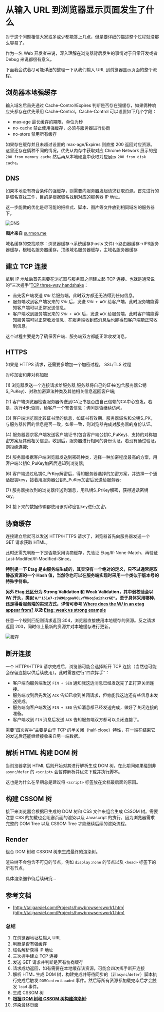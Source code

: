 # 从输入 URL 到浏览器显示页面发生了什么
对于这个问题相信大家或多或少都能答上几点，但是要详细的描述整个过程就没那么容易了。  

作为一名 Web 开发者来说，深入理解在浏览器背后发生的事情对于日常开发或者 Debug 来说都很有意义。  

下面我会试着尽可能详细的整理一下从我们输入 URL 到浏览器显示页面的整个流程。

## 浏览器本地强缓存
输入域名后首先通过 Cache-Control/Expires 判断是否存在强缓存，如果俩种响应头都存在优先采用 Cache-Control。Cache-Control 可以设置如下几个字段：
* max-age 最长缓存的期限，单位为秒
* no-cache 禁止使用强缓存，必须与服务器进行协商
* no-store 禁用所有缓存  

如果存在缓存并且未超过设置的 max-age/Expires 则直接 200 返回对应资源。这里还存在俩种不同的情况，优先从内存中获取对应 Chrome Network 展示的是 `200 from memory cache` 然后再从本地硬盘中获取对应展示 `200 from disk cache`。

## DNS
如果本地没有符合条件的强缓存，则需要向服务器发起请求获取资源。首先进行的是域名查找工作，目的是根据域名找到对应的服务器 IP 地址。  

这一步能做的优化是尽可能的把样式、脚本、图片等文件放到相同域名的服务器下。

![DNS](https://pic.imgdb.cn/item/61d7b3bf2ab3f51d91cc1ddf.png)  

**图片来自** [surmon.me](https://surmon.me/article/21)  

域名缓存的查找顺序：浏览器缓存->系统缓存(hosts 文件)->路由器缓存->IPS服务器缓存，根域名服务器缓存，顶级域名服务器缓存，主域名服务器缓存

## 建立 TCP 连接
拿到 IP 地址后首先需要在浏览器与服务器之间建立起 TCP 连接。也就是通常说的“三次握手”[TCP three-way handshake](https://developer.mozilla.org/en-US/docs/Glossary/TCP_handshake)：
* 首先客户端发送 `SYN` 给服务端，此时双方都还无法得到任何信息。
* 服务端收到客户端发来的 `SYN` 后，发送 `SYN + ACK` 给客户端，此时服务端能得知客户端可以正常发送信息。
* 客户端收到服务端发来的 `SYN + ACK` 后，发送 `ACK` 给服务端，此时客户端能得知服务端可以正常收发信息，在服务端收到该消息后也能得知客户端能正常收到信息。
  
这个过程主要是为了确保客户端、服务端双方都能正常收发消息。

## HTTPS
如果是 HTTPS 请求，还需要多增加一个加密过程。
SSL/TLS
过程

对称加密和非对称加密

(1) 浏览器发送一个连接请求给服务器;服务器将自己的证书(包含服务器公钥S_PuKey)、对称加密算法种类及其他相关信息返回客户端;

(2) 客户端浏览器检查服务器传送到CA证书是否由自己信赖的CA中心签发。若是，执行4步;否则，给客户一个警告信息：询问是否继续访问。

(3) 客户端浏览器比较证书里的信息，如证书有效期、服务器域名和公钥S_PK，与服务器传回的信息是否一致，如果一致，则浏览器完成对服务器的身份认证。

(4) 服务器要求客户端发送客户端证书(包含客户端公钥C_PuKey)、支持的对称加密方案及其他相关信息。收到后，服务器进行相同的身份认证，若没有通过验证，则拒绝连接;

(5) 服务器根据客户端浏览器发送到密码种类，选择一种加密程度最高的方案，用客户端公钥C_PuKey加密后通知到浏览器;

(6) 客户端通过私钥C_PrKey解密后，得知服务器选择的加密方案，并选择一个通话密钥key，接着用服务器公钥S_PuKey加密后发送给服务器;

(7) 服务器接收到的浏览器传送到消息，用私钥S_PrKey解密，获得通话密钥key。

(8) 接下来的数据传输都使用该对称密钥key进行加密。


## 协商缓存
连接建立后就可以发送 HTTP/HTTPS 请求了，浏览器首先向服务器发送一个 GET 请求获取 HTML。  

此时还需先判断一下是否能采用协商缓存，先验证 Etag/If-None-Match，再验证 Last-Modifed/If-Modified-Since。  

**特别提一下 Etag 是由服务端生成的，其实没有一个绝对的定义，只不过通常是取静态资源的一个 Hash 值，当然你也可以在服务端实现时采用一个类似于版本号的特殊字符串。**

**另外 Etag 还区分为 Strong Validation 和 Weak Validation，其中弱校验会以 W/ 开头，类似 `W/"151e7-z9W90pgoaVCLvfVNoqSuizhxrGE"`。至于具体采用哪种，还是得看服务端的实现方式，详情可参考 [Where does the W/ in an etag appear from?](https://stackoverflow.com/questions/51973120/where-does-the-w-in-an-etag-appear-from) 以及 [Etag: weak vs strong example](https://stackoverflow.com/questions/56663203/etag-weak-vs-strong-example?noredirect=1&lq=1)**

任意一个规则匹配则请求返回 304，浏览器直接使用本地缓存的资源。反之请求返回 200，同时带上最新的资源并对本地缓存进行更新。


![缓存](https://pic.imgdb.cn/item/629d70870947543129c8ad1a.jpg)  

## 断开连接
一个 HTTP/HTTPS 请求完成后，浏览器可能会选择断开 TCP 连接（当然也可能会保留连接以供后续使用）。此时需要进行“四次挥手”：
* 客户端向服务端发送 `FIN + SEQ` 通知我这边消息已经发送完了正打算关闭连接。
* 服务端收到后先发送 `ACK` 告知已收到关闭请求，但肯能我这边还有些信息未发送完成。
* 服务端向客户端发送 `FIN + SEQ` 告知消息都已经发送完成，做好了关闭连接的准备。
* 客户端收到 `FIN` 消息后发送 `ACK` 告知服务端双方都可以关闭连接了。

需要“四次挥手”主要是由于 TCP 的半关闭（half-close）特性，在一端在结束它的发送后还能继续接收来自另一端数据。

## 解析 HTML 构建 DOM 树
当浏览器拿到 HTML 后则开始对其进行解析生成 DOM 树。在此期间如果碰到非 `async`/`defer` 的 `<script>` 会暂停解析并优先下载并执行脚本。  

这也是为什么在早期总是建议将 `<script>` 标签放在文档最后面的原因。

## 构建 CSSOM 树
接下来浏览器会根据已生成的 DOM 树和 CSS 文件来组合生成 CSSOM 树。需要注意 CSS 的加载也会阻塞页面的渲染以及 Javascript 的执行，因为浏览器需求完整的 DOM Tree 以及 CSSOM Tree 才能继续后续的渲染流程。  

## Render
组合 DOM 树和 CSSOM 树来生成最终的渲染树。

渲染树不会包含不可见的节点，例如 `display:none` 的节点以及 `<head>` 标签下的所有节点。  

具体渲染细节待后续研究...

## 参考文档
* [http://taligarsiel.com/Projects/howbrowserswork1.htm](http://taligarsiel.com/Projects/howbrowserswork1.htm)

### 总结

1. 在浏览器地址栏输入 URL
2. 判断是否有强缓存
3. 域名解析获得 IP 地址
4. 三次握手建立 TCP 连接
5. 发送 GET 请求并判断是否有协商缓存
6. 请求成功返回，如有需要在本地缓存该资源，可能会四次挥手断开连接
7. 解析 HTML 生成 DOM 树，构建完成并等待同步的（非`async`/`defer`）脚本执行完成后触发 `DOMContentLoaded` 事件。然后等所有资源都加载完毕后才会触发 `load` 事件。
8. 生成 CSSOM 树
9. **[根据 DOM 树和 CSSOM 树构建渲染树](https://developers.google.com/web/fundamentals/performance/critical-rendering-path/render-tree-construction)**:
10. 渲染最终页面